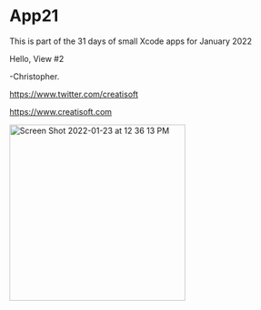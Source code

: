 # App21
This is part of the 31 days of small Xcode apps for January 2022



Hello, View #2

-Christopher.

https://www.twitter.com/creatisoft

https://www.creatisoft.com

<img width="309" alt="Screen Shot 2022-01-23 at 12 36 13 PM" src="https://user-images.githubusercontent.com/11401446/150697271-6983dd74-6923-408b-ae91-39ea4d3300fc.png">
